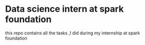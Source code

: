 # Data science intern at spark foundation
this repo contains all the tasks ,I did during my internship at spark foundation 

